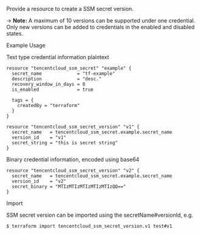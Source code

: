 Provide a resource to create a SSM secret version.

-> **Note:** A maximum of 10 versions can be supported under one credential. Only new versions can be added to credentials in the enabled and disabled states.

Example Usage

Text type credential information plaintext

```hcl
resource "tencentcloud_ssm_secret" "example" {
  secret_name             = "tf-example"
  description             = "desc."
  recovery_window_in_days = 0
  is_enabled              = true

  tags = {
    createdBy = "terraform"
  }
}

resource "tencentcloud_ssm_secret_version" "v1" {
  secret_name   = tencentcloud_ssm_secret.example.secret_name
  version_id    = "v1"
  secret_string = "this is secret string"
}
```

Binary credential information, encoded using base64

```hcl
resource "tencentcloud_ssm_secret_version" "v2" {
  secret_name   = tencentcloud_ssm_secret.example.secret_name
  version_id    = "v2"
  secret_binary = "MTIzMTIzMTIzMTIzMTIzQQ=="
}
```

Import

SSM secret version can be imported using the secretName#versionId, e.g.
```
$ terraform import tencentcloud_ssm_secret_version.v1 test#v1
```
